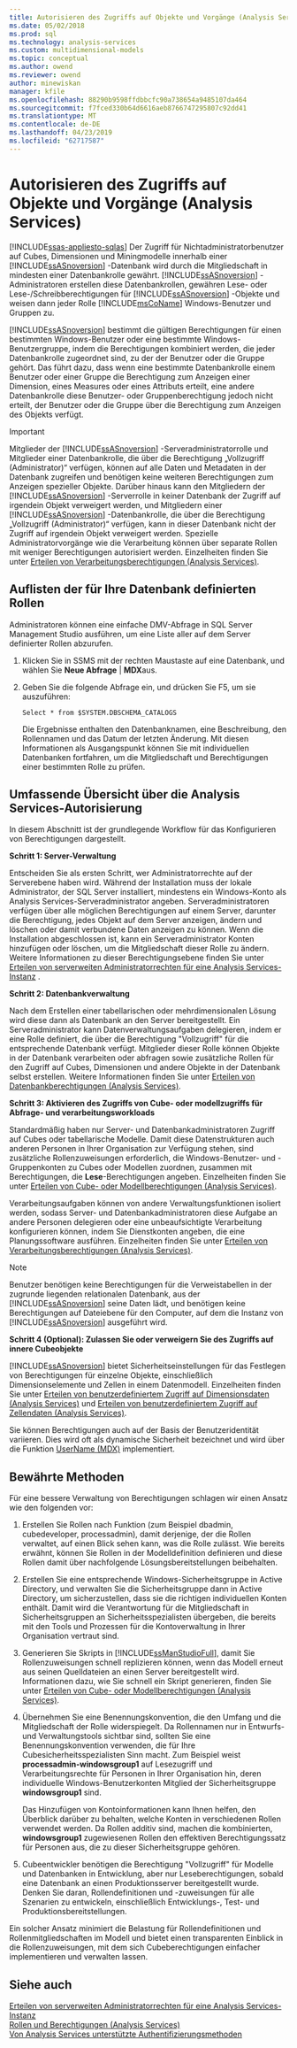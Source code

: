```yaml
---
title: Autorisieren des Zugriffs auf Objekte und Vorgänge (Analysis Services) | Microsoft-Dokumentation
ms.date: 05/02/2018
ms.prod: sql
ms.technology: analysis-services
ms.custom: multidimensional-models
ms.topic: conceptual
ms.author: owend
ms.reviewer: owend
author: minewiskan
manager: kfile
ms.openlocfilehash: 88290b9598ffdbbcfc90a738654a9485107da464
ms.sourcegitcommit: f7fced330b64d6616aeb8766747295807c92dd41
ms.translationtype: MT
ms.contentlocale: de-DE
ms.lasthandoff: 04/23/2019
ms.locfileid: "62717587"
---
```

# <a name="authorizing-access-to-objects-and-operations-analysis-services"></a>Autorisieren des Zugriffs auf Objekte und Vorgänge (Analysis Services)
[!INCLUDE[ssas-appliesto-sqlas](../../includes/ssas-appliesto-sqlas.md)]
  Der Zugriff für Nichtadministratorbenutzer auf Cubes, Dimensionen und Miningmodelle innerhalb einer [!INCLUDE[ssASnoversion](../../includes/ssasnoversion-md.md)] -Datenbank wird durch die Mitgliedschaft in mindesten einer Datenbankrolle gewährt. [!INCLUDE[ssASnoversion](../../includes/ssasnoversion-md.md)] -Administratoren erstellen diese Datenbankrollen, gewähren Lese- oder Lese-/Schreibberechtigungen für [!INCLUDE[ssASnoversion](../../includes/ssasnoversion-md.md)] -Objekte und weisen dann jeder Rolle [!INCLUDE[msCoName](../../includes/msconame-md.md)] Windows-Benutzer und Gruppen zu.  
  
 [!INCLUDE[ssASnoversion](../../includes/ssasnoversion-md.md)] bestimmt die gültigen Berechtigungen für einen bestimmten Windows-Benutzer oder eine bestimmte Windows-Benutzergruppe, indem die Berechtigungen kombiniert werden, die jeder Datenbankrolle zugeordnet sind, zu der der Benutzer oder die Gruppe gehört. Das führt dazu, dass wenn eine bestimmte Datenbankrolle einem Benutzer oder einer Gruppe die Berechtigung zum Anzeigen einer Dimension, eines Measures oder eines Attributs erteilt, eine andere Datenbankrolle diese Benutzer- oder Gruppenberechtigung jedoch nicht erteilt, der Benutzer oder die Gruppe über die Berechtigung zum Anzeigen des Objekts verfügt.  
  
> [!IMPORTANT]  
>  Mitglieder der [!INCLUDE[ssASnoversion](../../includes/ssasnoversion-md.md)] -Serveradministratorrolle und Mitglieder einer Datenbankrolle, die über die Berechtigung „Vollzugriff (Administrator)“ verfügen, können auf alle Daten und Metadaten in der Datenbank zugreifen und benötigen keine weiteren Berechtigungen zum Anzeigen spezieller Objekte. Darüber hinaus kann den Mitgliedern der [!INCLUDE[ssASnoversion](../../includes/ssasnoversion-md.md)] -Serverrolle in keiner Datenbank der Zugriff auf irgendein Objekt verweigert werden, und Mitgliedern einer [!INCLUDE[ssASnoversion](../../includes/ssasnoversion-md.md)] -Datenbankrolle, die über die Berechtigung „Vollzugriff (Administrator)“ verfügen, kann in dieser Datenbank nicht der Zugriff auf irgendein Objekt verweigert werden. Spezielle Administratorvorgänge wie die Verarbeitung können über separate Rollen mit weniger Berechtigungen autorisiert werden. Einzelheiten finden Sie unter [Erteilen von Verarbeitungsberechtigungen &#40;Analysis Services&#41;](../../analysis-services/multidimensional-models/grant-process-permissions-analysis-services.md).  
  
## <a name="list-roles-defined-for-your-database"></a>Auflisten der für Ihre Datenbank definierten Rollen  
 Administratoren können eine einfache DMV-Abfrage in SQL Server Management Studio ausführen, um eine Liste aller auf dem Server definierter Rollen abzurufen.  
  
1.  Klicken Sie in SSMS mit der rechten Maustaste auf eine Datenbank, und wählen Sie **Neue Abfrage** | **MDX**aus.  
  
2.  Geben Sie die folgende Abfrage ein, und drücken Sie F5, um sie auszuführen:  
  
    ```  
    Select * from $SYSTEM.DBSCHEMA_CATALOGS  
    ```  
  
     Die Ergebnisse enthalten den Datenbanknamen, eine Beschreibung, den Rollennamen und das Datum der letzten Änderung. Mit diesen Informationen als Ausgangspunkt können Sie mit individuellen Datenbanken fortfahren, um die Mitgliedschaft und Berechtigungen einer bestimmten Rolle zu prüfen.  
  
## <a name="top-down-overview-of-analysis-services-authorization"></a>Umfassende Übersicht über die Analysis Services-Autorisierung  
 In diesem Abschnitt ist der grundlegende Workflow für das Konfigurieren von Berechtigungen dargestellt.  
  
 **Schritt 1: Server-Verwaltung**  
  
 Entscheiden Sie als ersten Schritt, wer Administratorrechte auf der Serverebene haben wird. Während der Installation muss der lokale Administrator, der SQL Server installiert, mindestens ein Windows-Konto als Analysis Services-Serveradministrator angeben. Serveradministratoren verfügen über alle möglichen Berechtigungen auf einem Server, darunter die Berechtigung, jedes Objekt auf dem Server anzeigen, ändern und löschen oder damit verbundene Daten anzeigen zu können. Wenn die Installation abgeschlossen ist, kann ein Serveradministrator Konten hinzufügen oder löschen, um die Mitgliedschaft dieser Rolle zu ändern. Weitere Informationen zu dieser Berechtigungsebene finden Sie unter [Erteilen von serverweiten Administratorrechten für eine Analysis Services-Instanz](../../analysis-services/instances/grant-server-admin-rights-to-an-analysis-services-instance.md) .  
  
 **Schritt 2: Datenbankverwaltung**  
  
 Nach dem Erstellen einer tabellarischen oder mehrdimensionalen Lösung wird diese dann als Datenbank an den Server bereitgestellt. Ein Serveradministrator kann Datenverwaltungsaufgaben delegieren, indem er eine Rolle definiert, die über die Berechtigung "Vollzugriff" für die entsprechende Datenbank verfügt. Mitglieder dieser Rolle können Objekte in der Datenbank verarbeiten oder abfragen sowie zusätzliche Rollen für den Zugriff auf Cubes, Dimensionen und andere Objekte in der Datenbank selbst erstellen. Weitere Informationen finden Sie unter [Erteilen von Datenbankberechtigungen &#40;Analysis Services&#41;](../../analysis-services/multidimensional-models/grant-database-permissions-analysis-services.md).  
  
 **Schritt 3: Aktivieren des Zugriffs von Cube- oder modellzugriffs für Abfrage- und verarbeitungsworkloads**  
  
 Standardmäßig haben nur Server- und Datenbankadministratoren Zugriff auf Cubes oder tabellarische Modelle. Damit diese Datenstrukturen auch anderen Personen in Ihrer Organisation zur Verfügung stehen, sind zusätzliche Rollenzuweisungen erforderlich, die Windows-Benutzer- und -Gruppenkonten zu Cubes oder Modellen zuordnen, zusammen mit Berechtigungen, die **Lese**-Berechtigungen angeben. Einzelheiten finden Sie unter [Erteilen von Cube- oder Modellberechtigungen &#40;Analysis Services&#41;](../../analysis-services/multidimensional-models/grant-cube-or-model-permissions-analysis-services.md).  
  
 Verarbeitungsaufgaben können von andere Verwaltungsfunktionen isoliert werden, sodass Server- und Datenbankadministratoren diese Aufgabe an andere Personen delegieren oder eine unbeaufsichtigte Verarbeitung konfigurieren können, indem Sie Dienstkonten angeben, die eine Planungssoftware ausführen. Einzelheiten finden Sie unter [Erteilen von Verarbeitungsberechtigungen &#40;Analysis Services&#41;](../../analysis-services/multidimensional-models/grant-process-permissions-analysis-services.md).  
  
> [!NOTE]  
>  Benutzer benötigen keine Berechtigungen für die Verweistabellen in der zugrunde liegenden relationalen Datenbank, aus der [!INCLUDE[ssASnoversion](../../includes/ssasnoversion-md.md)] seine Daten lädt, und benötigen keine Berechtigungen auf Dateiebene für den Computer, auf dem die Instanz von [!INCLUDE[ssASnoversion](../../includes/ssasnoversion-md.md)] ausgeführt wird.  
  
 **Schritt 4 (Optional): Zulassen Sie oder verweigern Sie des Zugriffs auf innere Cubeobjekte**  
  
 [!INCLUDE[ssASnoversion](../../includes/ssasnoversion-md.md)] bietet Sicherheitseinstellungen für das Festlegen von Berechtigungen für einzelne Objekte, einschließlich Dimensionselemente und Zellen in einem Datenmodell. Einzelheiten finden Sie unter [Erteilen von benutzerdefiniertem Zugriff auf Dimensionsdaten &#40;Analysis Services&#41;](../../analysis-services/multidimensional-models/grant-custom-access-to-dimension-data-analysis-services.md) und [Erteilen von benutzerdefiniertem Zugriff auf Zellendaten &#40;Analysis Services&#41;](../../analysis-services/multidimensional-models/grant-custom-access-to-cell-data-analysis-services.md).  
  
 Sie können Berechtigungen auch auf der Basis der Benutzeridentität variieren. Dies wird oft als dynamische Sicherheit bezeichnet und wird über die Funktion [UserName &#40;MDX&#41;](../../mdx/username-mdx.md) implementiert.  
  
## <a name="best-practices"></a>Bewährte Methoden  
 Für eine bessere Verwaltung von Berechtigungen schlagen wir einen Ansatz wie den folgenden vor:  
  
1.  Erstellen Sie Rollen nach Funktion (zum Beispiel dbadmin, cubedeveloper, processadmin), damit derjenige, der die Rollen verwaltet, auf einen Blick sehen kann, was die Rolle zulässt. Wie bereits erwähnt, können Sie Rollen in der Modelldefinition definieren und diese Rollen damit über nachfolgende Lösungsbereitstellungen beibehalten.  
  
2.  Erstellen Sie eine entsprechende Windows-Sicherheitsgruppe in Active Directory, und verwalten Sie die Sicherheitsgruppe dann in Active Directory, um sicherzustellen, dass sie die richtigen individuellen Konten enthält. Damit wird die Verantwortung für die Mitgliedschaft in Sicherheitsgruppen an Sicherheitsspezialisten übergeben, die bereits mit den Tools und Prozessen für die Kontoverwaltung in Ihrer Organisation vertraut sind.  
  
3.  Generieren Sie Skripts in [!INCLUDE[ssManStudioFull](../../includes/ssmanstudiofull-md.md)], damit Sie Rollenzuweisungen schnell replizieren können, wenn das Modell erneut aus seinen Quelldateien an einen Server bereitgestellt wird. Informationen dazu, wie Sie schnell ein Skript generieren, finden Sie unter [Erteilen von Cube- oder Modellberechtigungen &#40;Analysis Services&#41;](../../analysis-services/multidimensional-models/grant-cube-or-model-permissions-analysis-services.md).  
  
4.  Übernehmen Sie eine Benennungskonvention, die den Umfang und die Mitgliedschaft der Rolle widerspiegelt. Da Rollennamen nur in Entwurfs- und Verwaltungstools sichtbar sind, sollten Sie eine Benennungskonvention verwenden, die für Ihre Cubesicherheitsspezialisten Sinn macht. Zum Beispiel weist **processadmin-windowsgroup1** auf Lesezugriff und Verarbeitungsrechte für Personen in Ihrer Organisation hin, deren individuelle Windows-Benutzerkonten Mitglied der Sicherheitsgruppe **windowsgroup1** sind.  
  
     Das Hinzufügen von Kontoinformationen kann Ihnen helfen, den Überblick darüber zu behalten, welche Konten in verschiedenen Rollen verwendet werden. Da Rollen additiv sind, machen die kombinierten, **windowsgroup1** zugewiesenen Rollen den effektiven Berechtigungssatz für Personen aus, die zu dieser Sicherheitsgruppe gehören.  
  
5.  Cubeentwickler benötigen die Berechtigung "Vollzugriff" für Modelle und Datenbanken in Entwicklung, aber nur Leseberechtigungen, sobald eine Datenbank an einen Produktionsserver bereitgestellt wurde. Denken Sie daran, Rollendefinitionen und -zuweisungen für alle Szenarien zu entwickeln, einschließlich Entwicklungs-, Test- und Produktionsbereitstellungen.  
  
 Ein solcher Ansatz minimiert die Belastung für Rollendefinitionen und Rollenmitgliedschaften im Modell und bietet einen transparenten Einblick in die Rollenzuweisungen, mit dem sich Cubeberechtigungen einfacher implementieren und verwalten lassen.  
  
## <a name="see-also"></a>Siehe auch  
 [Erteilen von serverweiten Administratorrechten für eine Analysis Services-Instanz](../../analysis-services/instances/grant-server-admin-rights-to-an-analysis-services-instance.md)   
 [Rollen und Berechtigungen &#40;Analysis Services&#41;](../../analysis-services/multidimensional-models/roles-and-permissions-analysis-services.md)   
 [Von Analysis Services unterstützte Authentifizierungsmethoden](../../analysis-services/instances/authentication-methodologies-supported-by-analysis-services.md)  
  
  
